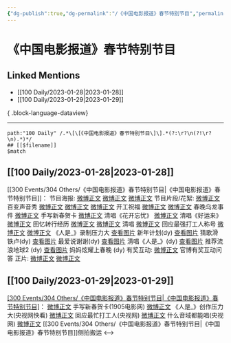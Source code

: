 ```yaml
---
{"dg-publish":true,"dg-permalink":"/《中国电影报道》春节特别节目","permalink":"/《中国电影报道》春节特别节目/","created":"2023-01-30T11:16:00.000+08:00","updated":"2023-08-24T19:18:44.596+08:00"}
---
```


# 《中国电影报道》春节特别节目

## Linked Mentions
- [[100 Daily/2023-01-28\|2023-01-28]]
- [[100 Daily/2023-01-29\|2023-01-29]]

{ .block-language-dataview}

---

```expander
path:"100 Daily" /.*\[\[《中国电影报道》春节特别节目\]\].*(?:\r?\n(?!\r?\n).*)*/
## [[$filename]]
$match
```
## [[100 Daily/2023-01-28\|2023-01-28]]
[[300 Events/304 Others/《中国电影报道》春节特别节目\|《中国电影报道》春节特别节目]]：
节目海报:
[微博正文](https://m.weibo.cn/1635270132/4862893553615534)
[微博正文](https://m.weibo.cn/6495544869/4862896615721579)
[微博正文](https://m.weibo.cn/1261788454/4862900957875721)
节目片段/花絮:
[微博正文](https://m.weibo.cn/1635270132/4862916450846917) 百变声音秀
[微博正文](https://m.weibo.cn/1635270132/4862920045368793) [微博正文](https://m.weibo.cn/6495544869/4862918389140519) [微博正文](https://m.weibo.cn/1261788454/4862910654844424) 开工祝福
[微博正文](https://m.weibo.cn/1635270132/4862938203037306) [微博正文](https://m.weibo.cn/1261788454/4862909198632858) 春晚乌龙事件
[微博正文](https://m.weibo.cn/1261788454/4862994833479442) 手写新春贺卡
[微博正文](https://m.weibo.cn/1261788454/4862994645785976) 清唱《花开忘忧》
[微博正文](https://m.weibo.cn/1261788454/4862994405918541) 清唱《好运来》
[微博正文](https://m.weibo.cn/1261788454/4862994221634704) 回忆转行经历
[微博正文](https://m.weibo.cn/1261788454/4862993722772034) [微博正文](https://m.weibo.cn/1261788454/4862910339483507) 清唱
[微博正文](https://m.weibo.cn/1261788454/4862993428908801) 回应最强打工人称号
[微博正文](https://m.weibo.cn/1261788454/4862993370977253) [微博正文](https://m.weibo.cn/6619263525/4863002560169775) 《人是_》录制压力大
[查看图片](https://wx2.sinaimg.cn/large/0088n2Pggy1hajpytoxlaj30u01hdwj2.jpg) 新年计划(dy)
[查看图片](https://wx1.sinaimg.cn/large/0088n2Pggy1hajpy8e732j30u01hdtdf.jpg) 猜歌滑铁卢(dy)
[查看图片](https://wx2.sinaimg.cn/large/0088n2Pggy1hajq0lacoej30u01hd0x8.jpg) 最爱说谢谢(dy)
[查看图片](https://wx3.sinaimg.cn/large/0088n2Pggy1hajpwr0woej30u01hdwj6.jpg) 清唱《人是_》(dy)
[查看图片](https://wx1.sinaimg.cn/large/0088n2Pggy1hajpwi8akkj30u01hddl1.jpg) 推荐流浪地球2 (dy)
[查看图片](https://wx3.sinaimg.cn/large/0088n2Pggy1hajpzordx3j30u01hdn1o.jpg) 妈妈炫耀上春晚 (dy)
有奖互动:
[微博正文](https://m.weibo.cn/1261788454/4862925796545944) 官博有奖互动问答
正片:
[微博正文](https://m.weibo.cn/6495544869/4862985342026890)
[微博正文](https://m.weibo.cn/1261788454/4862967944317436)
## [[100 Daily/2023-01-29\|2023-01-29]]
[[300 Events/304 Others/《中国电影报道》春节特别节目\|《中国电影报道》春节特别节目]](续)：
[微博正文](https://m.weibo.cn/1635270132/4863205836326827) 手写新春贺卡(1905电影网)
[微博正文](https://m.weibo.cn/1977460817/4863242398078023) 《人是_》创作压力大(央视网快看)
[微博正文](https://m.weibo.cn/3266943013/4863270034869654) 回应最忙打工人(央视网)
[微博正文](https://m.weibo.cn/3266943013/4863324317292825) 什么音域都能唱(央视网)
[微博正文](https://m.weibo.cn/7495641082/4863048303510383) [[300 Events/304 Others/《中国电影报道》春节特别节目\|《中国电影报道》春节特别节目]]侧拍搬运
<-->